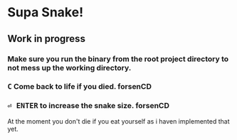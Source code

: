 # Supa Snake!
## Work in progress
### Make sure you run the binary from the root project directory to not mess up the working directory. 
### <kbd>C</kbd> Come back to life if you died. forsenCD
### <kbd>⏎ ENTER</kbd> to increase the snake size. forsenCD
At the moment you don't die if you eat yourself as i haven implemented that yet.
